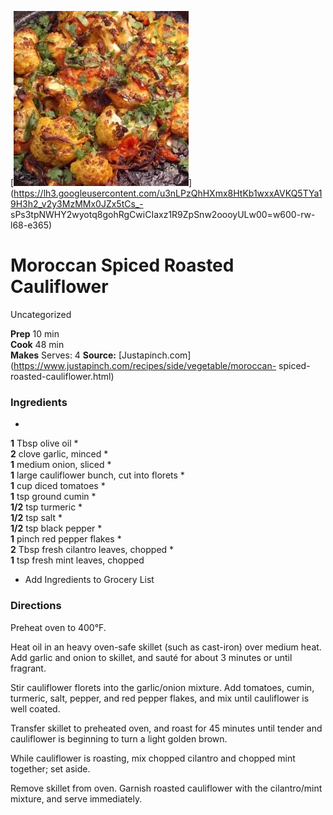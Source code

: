 ﻿

[![](./images/14719dbb-7804-4216-8b09-32d6db7d120a.jpg)](https://lh3.googleusercontent.com/u3nLPzQhHXmx8HtKb1wxxAVKQ5TYa19H3h2_v2y3MzMMx0JZx5tCs_-
sPs3tpNWHY2wyotq8gohRgCwiCIaxz1R9ZpSnw2oooyULw00=w600-rw-l68-e365)

#  Moroccan Spiced Roasted Cauliflower

Uncategorized

  
**Prep** 10 min  
**Cook** 48 min  
**Makes** Serves: 4
**Source:** [Justapinch.com](https://www.justapinch.com/recipes/side/vegetable/moroccan-
spiced-roasted-cauliflower.html)

###  Ingredients

  *  
**1** Tbsp olive oil
  *   
**2** clove garlic, minced
  *   
**1** medium onion, sliced
  *   
**1** large cauliflower bunch, cut into florets
  *   
**1** cup diced tomatoes
  *   
**1** tsp ground cumin
  *   
**1/2** tsp turmeric
  *   
**1/2** tsp salt
  *   
**1/2** tsp black pepper
  *   
**1** pinch red pepper flakes
  *   
**2** Tbsp fresh cilantro leaves, chopped
  *   
**1** tsp fresh mint leaves, chopped
  * Add Ingredients to Grocery List

###  Directions

Preheat oven to 400°F.

Heat oil in an heavy oven-safe skillet (such as cast-iron) over medium heat.
Add garlic and onion to skillet, and sauté for about 3 minutes or until
fragrant.

Stir cauliflower florets into the garlic/onion mixture. Add tomatoes, cumin,
turmeric, salt, pepper, and red pepper flakes, and mix until cauliflower is
well coated.

Transfer skillet to preheated oven, and roast for 45 minutes until tender and
cauliflower is beginning to turn a light golden brown.

While cauliflower is roasting, mix chopped cilantro and chopped mint together;
set aside.

Remove skillet from oven. Garnish roasted cauliflower with the cilantro/mint
mixture, and serve immediately.

